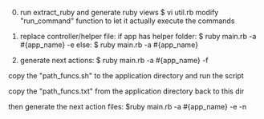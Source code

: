 0. run extract\_ruby and generate ruby views
$ vi util.rb
modify "run\_command" function to let it actually execute the commands

1. replace controller/helper file:
if app has helper folder:
$ ruby main.rb -a #{app\_name} -e
else:
$ ruby main.rb -a #{app\_name}

2. generate next actions:
$ ruby main.rb -a #{app\_name} -f

copy the "path\_funcs.sh" to the application directory and run the script

copy the "path\_funcs.txt" from the application directory back to this dir

then generate the next action files:
$ruby main.rb -a #{app\_name} -e -n

